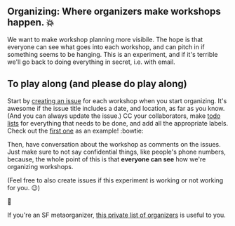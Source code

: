 ## Organizing: Where organizers make workshops happen. :boom:

We want to make workshop planning more visibile. The hope is that everyone can see what goes into each workshop, and can pitch in if something seems to be hanging. This is an experiment, and if it's terrible we'll go back to doing everything in secret, i.e. with email.

## To play along (and please do play along)
Start by [creating an issue](https://github.com/railsbridge/organizing/issues/new) for each workshop when you start organizing. It's awesome if the issue title includes a date, and location, as far as you know. (And you can always update the issue.)  CC your collaborators, make [todo lists](https://github.com/blog/1542-task-lists-in-gist) for everything that needs to be done, and add all the appropriate labels. Check out the [first one](https://github.com/railsbridge/organizing/issues/1) as an example! :bowtie:

Then, have conversation about the workshop as comments on the issues. Just make sure to not say confidential things, like people's phone numbers, because, the whole point of this is that **everyone can see** how we're organizing workshops. 

(Feel free to also create issues if this experiment is working or not working for you. :wink:)

:racehorse:

If you're an SF metaorganizer, [this private list of organizers](https://docs.google.com/spreadsheet/ccc?key=0Al9a5yeo4q0AdEtJVDlrb3dXckd4bFktUGptM2VkWmc#gid=1) is useful to you.

